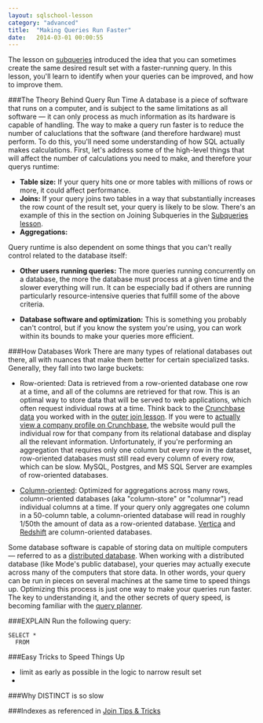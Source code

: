 ```yaml
---
layout: sqlschool-lesson
category: "advanced"
title:  "Making Queries Run Faster"
date:   2014-03-01 00:00:55
---
```


The lesson on [subqueries](/advanced/subqueries.html) introduced the idea that you can sometimes create the same desired result set with a faster-running query. In this lesson, you'll learn to identify when your queries can be improved, and how to improve them.

###The Theory Behind Query Run Time
A database is a piece of software that runs on a computer, and is subject to the same limitations as all software &mdash; it can only process as much information as its hardware is capable of handling. The way to make a query run faster is to reduce the number of caluclations that the software (and therefore hardware) must perform. To do this, you'll need some understanding of how SQL actually makes calculations. First, let's address some of the high-level things that will affect the number of calculations you need to make, and therefore your querys runtime:

* **Table size:** If your query hits one or more tables with millions of rows or more, it could affect performance.
* **Joins:** If your query joins two tables in a way that substantially increases the row count of the result set, your query is likely to be slow. There's an example of this in the section on Joining Subqueries in the [Subqueries lesson](/advanced/suqueries.html).
* **Aggregations:** 

Query runtime is also dependent on some things that you can't really control related to the database itself:

* **Other users running queries:** The more queries running concurrently on a database, the more the database must process at a given time and the slower everything will run. It can be especially bad if others are running particularly resource-intensive queries that fulfill some of the above criteria.

* **Database software and optimization:** This is something you probably can't control, but if you know the system you're using, you can work within its bounds to make your queries more efficient.

###How Databases Work
There are many types of relational databases out there, all with nuances that make them better for certain specialized tasks. Generally, they fall into two large buckets:

* Row-oriented: Data is retrieved from a row-oriented database one row at a time, and all of the columns are retrieved for that row. This is an optimal way to store data that will be served to web applications, which often request individual rows at a time. Think back to the [Crunchbase data](http://info.crunchbase.com/about/crunchbase-data-exports/) you worked with in the [outer join lesson](/intermediate/outer-joins.html). If you were to [actually view a company profile on Crunchbase](http://www.crunchbase.com/company/facebook), the website would pull the individual row for that company from its relational database and display all the relevant information. Unfortunately, if you're performing an aggregation that requires only one column but every row in the dataset, row-oriented databases must still read every column of every row, which can be slow. MySQL, Postgres, and MS SQL Server are examples of row-oriented databases.

* [Column-oriented](http://en.wikipedia.org/wiki/Column-oriented_DBMS): Optimized for aggregations across many rows, column-oriented databases (aka "column-store" or "columnar") read individual columns at a time. If your query only aggregates one column in a 50-column table, a column-oriented database will read in roughly 1/50th the amount of data as a row-oriented database. [Vertica](LINK) and [Redshift](LINK) are column-oriented databases.

Some database software is capable of storing data on multiple computers &mdash; referred to as a [distributed database](http://en.wikipedia.org/wiki/Distributed_database). When working with a distributed database (like Mode's public database), your queries may actually execute across many of the computers that store data. In other words, your query can be run in pieces on several machines at the same time to speed things up. Optimizing this process is just one way to make your queries run faster. The key to understanding it, and the other secrets of query speed, is becoming familiar with the [query planner](http://en.wikipedia.org/wiki/Query_plan).

###EXPLAIN
Run the following query:

    SELECT *
      FROM 


###Easy Tricks to Speed Things Up
* limit as early as possible in the logic to narrow result set
* 

###Why DISTINCT is so slow

###Indexes
as referenced in [Join Tips & Tricks](/intermediate/join-tips-and-tricks.html)